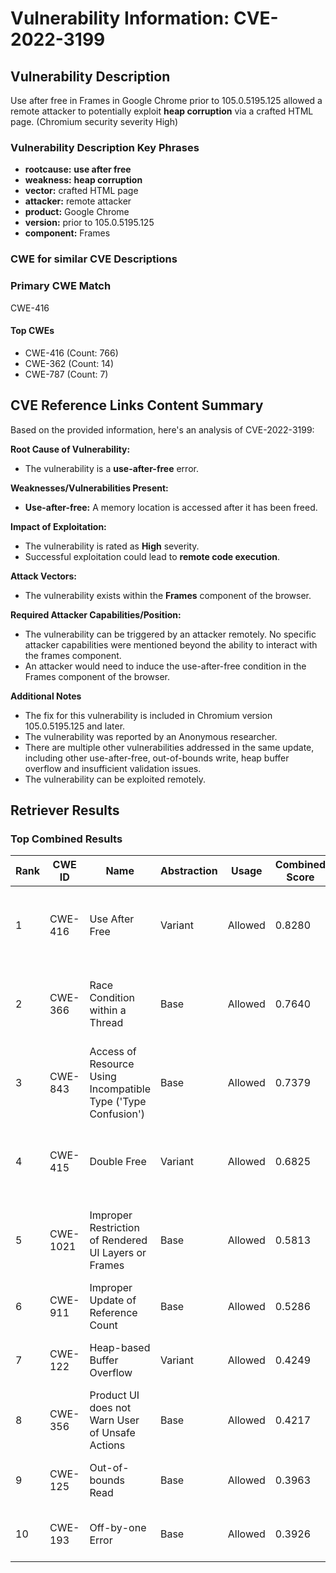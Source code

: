 # Vulnerability Information: CVE-2022-3199

## Vulnerability Description
Use after free in Frames in Google Chrome prior to 105.0.5195.125 allowed a remote attacker to potentially exploit **heap corruption** via a crafted HTML page. (Chromium security severity High)

### Vulnerability Description Key Phrases
- **rootcause:** **use after free**
- **weakness:** **heap corruption**
- **vector:** crafted HTML page
- **attacker:** remote attacker
- **product:** Google Chrome
- **version:** prior to 105.0.5195.125
- **component:** Frames

### CWE for similar CVE Descriptions
### Primary CWE Match
CWE-416

#### Top CWEs
- CWE-416 (Count: 766)
- CWE-362 (Count: 14)
- CWE-787 (Count: 7)

## CVE Reference Links Content Summary
Based on the provided information, here's an analysis of CVE-2022-3199:

**Root Cause of Vulnerability:**
- The vulnerability is a **use-after-free** error.

**Weaknesses/Vulnerabilities Present:**
- **Use-after-free:** A memory location is accessed after it has been freed.

**Impact of Exploitation:**
-  The vulnerability is rated as **High** severity.
- Successful exploitation could lead to **remote code execution**.

**Attack Vectors:**
- The vulnerability exists within the **Frames** component of the browser.

**Required Attacker Capabilities/Position:**
- The vulnerability can be triggered by an attacker remotely. No specific attacker capabilities were mentioned beyond the ability to interact with the frames component.
- An attacker would need to induce the use-after-free condition in the Frames component of the browser.

**Additional Notes**

- The fix for this vulnerability is included in Chromium version 105.0.5195.125 and later.
- The vulnerability was reported by an Anonymous researcher.
- There are multiple other vulnerabilities addressed in the same update, including other use-after-free, out-of-bounds write, heap buffer overflow and insufficient validation issues.
- The vulnerability can be exploited remotely.

## Retriever Results

### Top Combined Results

| Rank | CWE ID | Name | Abstraction | Usage | Combined Score | Retrievers | Individual Scores |
|------|--------|------|-------------|-------|---------------|------------|-------------------|
| 1 | CWE-416 | Use After Free | Variant | Allowed | 0.8280 | dense, sparse, graph | dense: 0.663, sparse: 0.475, graph: 0.821 |
| 2 | CWE-366 | Race Condition within a Thread | Base | Allowed | 0.7640 | dense, sparse, graph | dense: 0.620, sparse: 0.413, graph: 0.609 |
| 3 | CWE-843 | Access of Resource Using Incompatible Type ('Type Confusion') | Base | Allowed | 0.7379 | dense, sparse, graph | dense: 0.534, sparse: 0.392, graph: 0.688 |
| 4 | CWE-415 | Double Free | Variant | Allowed | 0.6825 | dense, sparse, graph | dense: 0.561, sparse: 0.295, graph: 0.811 |
| 5 | CWE-1021 | Improper Restriction of Rendered UI Layers or Frames | Base | Allowed | 0.5813 | dense, sparse, graph | dense: 0.569, sparse: 0.132, graph: 0.619 |
| 6 | CWE-911 | Improper Update of Reference Count | Base | Allowed | 0.5286 | sparse, graph | sparse: 0.299, graph: 1.000 |
| 7 | CWE-122 | Heap-based Buffer Overflow | Variant | Allowed | 0.4249 | dense, sparse | dense: 0.550, sparse: 0.323 |
| 8 | CWE-356 | Product UI does not Warn User of Unsafe Actions | Base | Allowed | 0.4217 | dense, sparse | dense: 0.530, sparse: 0.273 |
| 9 | CWE-125 | Out-of-bounds Read | Base | Allowed | 0.3963 | dense, sparse | dense: 0.524, sparse: 0.234 |
| 10 | CWE-193 | Off-by-one Error | Base | Allowed | 0.3926 | dense, sparse | dense: 0.515, sparse: 0.236 |

